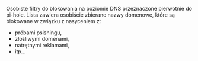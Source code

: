 Osobiste filtry do blokowania na poziomie DNS przeznaczone pierwotnie do pi-hole.
Lista zawiera osobiście zbierane nazwy domenowe, które są blokowane w związku z nasyceniem z:
- próbami psishingu,
- złośliwymi domenami,
- natrętnymi reklamami,
- itp...
